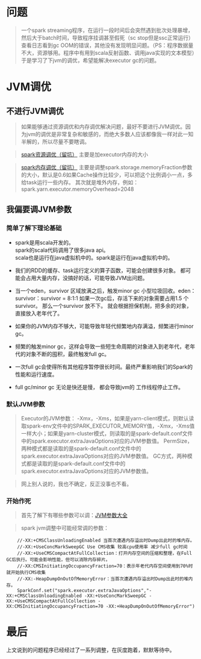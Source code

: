 # 问题
> 一个spark streaming程序，在运行一段时间后会突然遇到批次处理暴增，然后大于batch时间，导致程序挂调甚至假死（sc stop但是ssc正常运行）查看日志看到gc OOM的错误，其他没有发现明显问题。（PS：程序数据量不大，资源够用。程序中有用到scala反射函数、调用java实现的文本模型）于是学习了下jvm的调优，希望能解决executor gc的问题。

# JVM调优
## 不进行JVM调优
> 如果能够通过资源调优和内存调优解决问题，最好不要进行JVM调优。因为jvm的调优是非常复杂和敏感的，而绝大多数人应该都像我一样对此一知半解的，所以尽量不要瞎调。


> [spark资源调优（留坑）]() 主要是加executor内存的大小

> [spark内存调优（留坑）]() 主要是调整spark.storage.memoryFraction参数的大小，默认是0.6如果Cache操作比较少，可以把这个比例调小一点，多给task运行一些内存。
其次就是堆外内存，例如：spark.yarn.executor.memoryOverhead=2048

## 我偏要调JVM参数
### 简单了解下理论基础
- spark是用scala开发的。   
spark的scala代码调用了很多java api。    
scala也是运行在java虚拟机中的。spark是运行在java虚拟机中的。

- 我们的RDD的缓存、task运行定义的算子函数，可能会创建很多对象。  都可能会占用大量内存，没搞好的话，可能导致JVM出问题。
- 当一个eden，survivor 区域放满之后，触发minor gc 小型垃圾回收。eden：survivor：survivor = 8:1:1 如果一次gc后，存活下来的对象需要占用1.5 个survivor。 
那么一个survivor 放不下。 
就会根据担保机制，把多余的对象，直接放入老年代了。
- 如果你的JVM内存不够大，可能导致年轻代频繁地内存满溢，频繁进行minor gc。
- 频繁的触发minor gc，这样会导致一些短生命周期的对象进入到老年代，老年代的对象不断的囤积，最终触发full gc。  
- 一次full gc会使得所有其他程序暂停很长时间。最终严重影响我们的Spark的性能和运行速度。
- full gc/minor gc 无论是快还是慢， 都会导致jvm的 工作线程停止工作。

### 默认JVM参数

>Executor的JVM参数：
-Xmx，-Xms，如果是yarn-client模式，则默认读取spark-env文件中的SPARK_EXECUTOR_MEMORY值，-Xmx，-Xms值一样大小；如果是yarn-cluster模式，则读取的是spark-default.conf文件中的spark.executor.extraJavaOptions对应的JVM参数值。
PermSize，两种模式都是读取的是spark-default.conf文件中的spark.executor.extraJavaOptions对应的JVM参数值。
GC方式，两种模式都是读取的是spark-default.conf文件中的spark.executor.extraJavaOptions对应的JVM参数值。  

> 网上别人说的，我也不确定，反正没事也不看。

### 开始作死
> 首先了解下有哪些参数可以调：[JVM参数大全](https://blog.csdn.net/kthq/article/details/8618052)

> spark jvm调整中可能经常调的参数：  
```
    //-XX:+CMSClassUnloadingEnabled 当首次遭遇内存溢出时Dump出此时的堆内存。
    //-XX:+UseConcMarkSweepGC Use CMS收集 较高cpu使用率 减少full gc时间
    //-XX:+UseCMSCompactAtFullCollection：打开内存空间的压缩和整理，在Full GC后执行。可能会影响性能，但可以消除内存碎片。
    //-XX:CMSInitiatingOccupancyFraction=70：表示年老代内存空间使用到70%时就开始执行CMS收集
    //-XX:-HeapDumpOnOutOfMemoryError：当首次遭遇内存溢出时Dump出此时的堆内存。
    SparkConf.set("spark.executor.extraJavaOptions","-XX:+CMSClassUnloadingEnabled -XX:+UseConcMarkSweepGC -XX:+UseCMSCompactAtFullCollection -XX:CMSInitiatingOccupancyFraction=70 -XX:+HeapDumpOnOutOfMemoryError")

```

# 最后
上文说到的问题程序已经经过了一系列调整，在灰度跑着，默默等待中。
